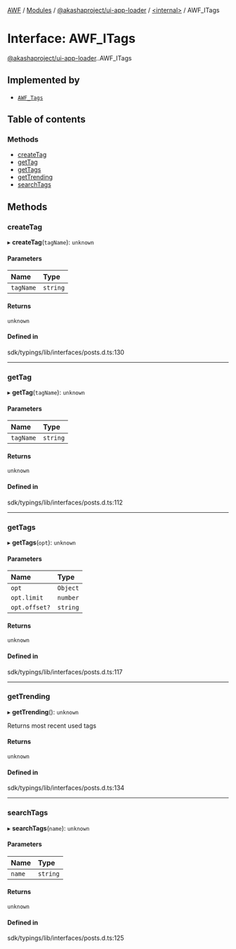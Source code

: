 [AWF](../README.md) / [Modules](../modules.md) / [@akashaproject/ui-app-loader](../modules/akashaproject_ui_app_loader.md) / [<internal\>](../modules/akashaproject_ui_app_loader._internal_.md) / AWF\_ITags

# Interface: AWF\_ITags

[@akashaproject/ui-app-loader](../modules/akashaproject_ui_app_loader.md).[<internal>](../modules/akashaproject_ui_app_loader._internal_.md).AWF_ITags

## Implemented by

- [`AWF_Tags`](../classes/akashaproject_ui_app_loader._internal_.AWF_Tags.md)

## Table of contents

### Methods

- [createTag](akashaproject_ui_app_loader._internal_.AWF_ITags.md#createtag)
- [getTag](akashaproject_ui_app_loader._internal_.AWF_ITags.md#gettag)
- [getTags](akashaproject_ui_app_loader._internal_.AWF_ITags.md#gettags)
- [getTrending](akashaproject_ui_app_loader._internal_.AWF_ITags.md#gettrending)
- [searchTags](akashaproject_ui_app_loader._internal_.AWF_ITags.md#searchtags)

## Methods

### createTag

▸ **createTag**(`tagName`): `unknown`

#### Parameters

| Name | Type |
| :------ | :------ |
| `tagName` | `string` |

#### Returns

`unknown`

#### Defined in

sdk/typings/lib/interfaces/posts.d.ts:130

___

### getTag

▸ **getTag**(`tagName`): `unknown`

#### Parameters

| Name | Type |
| :------ | :------ |
| `tagName` | `string` |

#### Returns

`unknown`

#### Defined in

sdk/typings/lib/interfaces/posts.d.ts:112

___

### getTags

▸ **getTags**(`opt`): `unknown`

#### Parameters

| Name | Type |
| :------ | :------ |
| `opt` | `Object` |
| `opt.limit` | `number` |
| `opt.offset?` | `string` |

#### Returns

`unknown`

#### Defined in

sdk/typings/lib/interfaces/posts.d.ts:117

___

### getTrending

▸ **getTrending**(): `unknown`

Returns most recent used tags

#### Returns

`unknown`

#### Defined in

sdk/typings/lib/interfaces/posts.d.ts:134

___

### searchTags

▸ **searchTags**(`name`): `unknown`

#### Parameters

| Name | Type |
| :------ | :------ |
| `name` | `string` |

#### Returns

`unknown`

#### Defined in

sdk/typings/lib/interfaces/posts.d.ts:125
